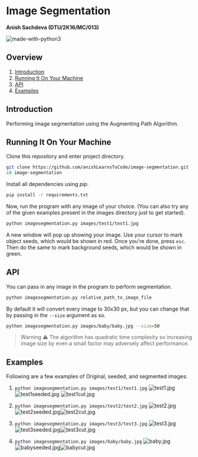 # Image Segmentation
__Anish Sachdeva (DTU/2K16/MC/013)__

![made-with-python3](https://img.shields.io/badge/Made%20with-Python%203-1f425f.svg)

## Overview
1. [Introduction](#introduction)
1. [Running It On Your Machine](#running-it-on-your-machine)
1. [API](#api)
1. [Examples](#examples)

## Introduction
Performing image segmentation using the Augmenting Path Algorithm.

## Running It On Your Machine
Clone this repository and enter project directory.
````bash
git clone https://github.com/anishLearnsToCode/image-segmentation.git
cd image-segmentation
````

Install all dependencies using _pip_.
```bash
pip install -r requirements.txt
```

Now, run the program with any image of your choice. (You can also try any of the given examples 
present in the images directory just to get started).
```bash
python imagesegmentation.py images/test1/test1.jpg
```

A new window will pop up showing your image. Use your cursor to mark object seeds, which would 
be shown in red. Once you're done, press `esc`. Then do the same to mark background seeds, 
which would be shown in green.

## API 
You can pass in any image in the program to perform segmentation.
```bash
python imagesegmentation.py relative_path_to_image_file
``` 

By default it will convert every image to 30x30 px, but you can change that by passing in the 
`--size` argument as so.
```bash
python imagesegmentation.py images/baby/baby.jpg --size=50
```
> Warning ⚠ The algorithm has quadratic time complexity so increasing image size by even a small
> factor may adversely affect performance.

## Examples
Following are a few examples of Original, seeded, and segmented images:

1. `python imagesegmentation.py images/test1/test1.jpg` 
![test1.jpg](images/test1/test1.jpg) ![test1seeded.jpg](images/test1/test1seeded.jpg) ![test1cut.jpg](images/test1/test1cut.jpg)

2. `python imagesegmentation.py images/test2/test2.jpg`
![test2.jpg](images/test2/test2.jpg)![test2seeded.jpg](images/test2/test2seeded.jpg)![test2cut.jpg](images/test2/test2cut.jpg)

3. `python imagesegmentation.py images/test3/test3.jpg`
![test3.jpg](images/test3/test3.jpg)![test3seeded.jpg](images/test3/test3seeded.jpg)![test3cut.jpg](images/test3/test3cut.jpg)

4. `python imagesegmentation.py images/baby/baby.jpg`
![baby.jpg](images/baby/baby.jpg)![babyseeded.jpg](images/baby/babyseeded.jpg)![babycut.jpg](images/baby/babycut.jpg)
